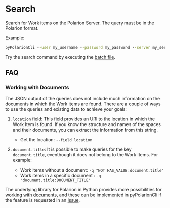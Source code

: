 # Search

Search for Work items on the Polarion Server.
The query must be in the Polarion format.

Example:

```cmd
pyPolarionCli --user my_username --password my_password --server my_server search --project my_project --query "author.id:myname"

```

Try the search command by executing the [batch file](/examples/search/search.bat).

## FAQ

### Working with Documents

The JSON output of the queries does not include much information on the documents in which the Work items are found. There are a couple of ways to use the queries and existing data to achieve your goals:

1. `location` field: This field provides an URI to the location in which the Work Item is found. If you know the structure and names of the spaces and their documents, you can extract the information from this string.
    - Get the location: `--field location`

2. `document.title`: It is possible to make queries for the key `document.title`, eventhough it does not belong to the Work Items. For example:
    - Work items without a document: `-q "NOT HAS_VALUE:document.title"`
    - Work items in a specific document : `-q "document.title:DOCUMENT_TITLE"`

The underlying library for Polarion in Python provides more possibilities for [working with documents](https://python-polarion.readthedocs.io/en/latest/document.html), and these can be implemented in pyPolarionCli if the feature is requested in an [Issue](https://github.com/NewTec-GmbH/pyPolarionCli/issues).
